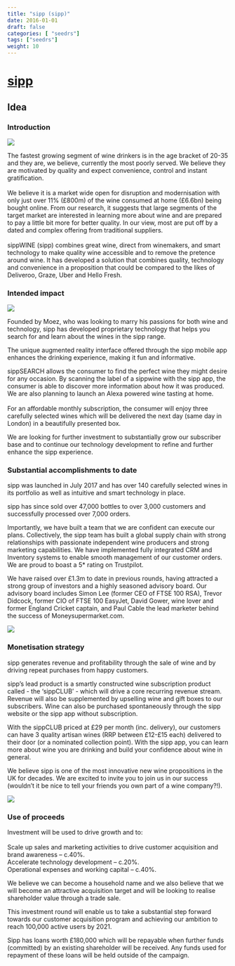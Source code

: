 ```yaml
---
title: "sipp (sipp)"
date: 2016-01-01
draft: false
categories: [ "seedrs"]
tags: ["seedrs"]
weight: 10
---
```


# [sipp](https://www.seedrs.com/sipp)

## Idea

### Introduction

![](/img/seedrs/uploads/startup/section_image/image/16154/famokj23ckksw7txuxfb57uwlxwinv7/Still001__1_.jpg?rect=0%2C0%2C3840%2C2160&w=600&fit=clip&s=7f3bb2e88883bf9b62487b9b6378b18d)

The fastest growing segment of wine drinkers is in the age bracket of 20-35 and they are, we believe, currently the most poorly served. We believe they are motivated by quality and expect convenience, control and instant gratification. <br> <br>We believe it is a market wide open for disruption and modernisation with only just over 11% (£800m) of the wine consumed at home (£6.6bn) being bought online. From our research, it suggests that large segments of the target market are interested in learning more about wine and are prepared to pay a little bit more for better quality. In our view, most are put off by a dated and complex offering from traditional suppliers. <br> <br>sippWINE (sipp) combines great wine, direct from winemakers, and smart technology to make quality wine accessible and to remove the pretence around wine. It has developed a solution that combines quality, technology and convenience in a proposition that could be compared to the likes of Deliveroo, Graze, Uber and Hello Fresh.

### Intended impact

![](/img/seedrs/uploads/startup/section_image/image/16152/rdr7p7wxr8s8am58h988255a3s4r8r1/PRJ-0001-231-A1-FB7D.00_01_08_08.Still033_1___1_.jpg?rect=0%2C0%2C3833%2C2160&w=600&fit=clip&s=53ae4521841bddd6d00d25fff7fc696f)

Founded by Moez, who was looking to marry his passions for both wine and technology, sipp has developed proprietary technology that helps you search for and learn about the wines in the sipp range.

The unique augmented reality interface offered through the sipp mobile app enhances the drinking experience, making it fun and informative.

sippSEARCH allows the consumer to find the perfect wine they might desire for any occasion. By scanning the label of a sippwine with the sipp app, the consumer is able to discover more information about how it was produced. We are also planning to launch an Alexa powered wine tasting at home. <br> <br>For an affordable monthly subscription, the consumer will enjoy three carefully selected wines which will be delivered the next day (same day in London) in a beautifully presented box.

We are looking for further investment to substantially grow our subscriber base and to continue our technology development to refine and further enhance the sipp experience.

### Substantial accomplishments to date

sipp was launched in July 2017 and has over 140 carefully selected wines in its portfolio as well as intuitive and smart technology in place.

sipp has since sold over 47,000 bottles to over 3,000 customers and successfully processed over 7,000 orders.

Importantly, we have built a team that we are confident can execute our plans. Collectively, the sipp team has built a global supply chain with strong relationships with passionate independent wine producers and strong marketing capabilities. We have implemented fully integrated CRM and Inventory systems to enable smooth management of our customer orders. We are proud to boast a 5* rating on Trustpilot.

We have raised over £1.3m to date in previous rounds, having attracted a strong group of investors and a highly seasoned advisory board. Our advisory board includes Simon Lee (former CEO of FTSE 100 RSA), Trevor Didcock, former CIO of FTSE 100 EasyJet, David Gower, wine lover and former England Cricket captain, and Paul Cable the lead marketer behind the success of Moneysupermarket.com.

![](/img/seedrs/uploads/startup/section_image/image/16155/cg1k27gdvljxd8xj0rzjky0offogovd/Still014__1_.jpg?rect=0%2C0%2C3833%2C2158&w=600&fit=clip&s=57b05a871f819e87bbac970d594f6040)

### Monetisation strategy

sipp generates revenue and profitability through the sale of wine and by driving repeat purchases from happy customers.

sipp’s lead product is a smartly constructed wine subscription product called - the ‘sippCLUB’ - which will drive a core recurring revenue stream. Revenue will also be supplemented by upselling wine and gift boxes to our subscribers. Wine can also be purchased spontaneously through the sipp website or the sipp app without subscription.

With the sippCLUB priced at £29 per month (inc. delivery), our customers can have 3 quality artisan wines (RRP between £12-£15 each) delivered to their door (or a nominated collection point). With the sipp app, you can learn more about wine you are drinking and build your confidence about wine in general.

We believe sipp is one of the most innovative new wine propositions in the UK for decades. We are excited to invite you to join us in our success (wouldn’t it be nice to tell your friends you own part of a wine company?!).

![](/img/seedrs/uploads/startup/section_image/image/16156/j00ic6xidvzao64wrzl0jglpgtff4xn/Still015__1_.jpg?rect=0%2C0%2C3838%2C2160&w=600&fit=clip&s=821fac4ac1f4289bb8f257d49fa94248)

### Use of proceeds

Investment will be used to drive growth and to: <br> <br> Scale up sales and marketing activities to drive customer acquisition and brand awareness – c.40%. <br> Accelerate technology development – c.20%. <br>Operational expenses and working capital – c.40%.

We believe we can become a household name and we also believe that we will become an attractive acquisition target and will be looking to realise shareholder value through a trade sale.

This investment round will enable us to take a substantial step forward towards our customer acquisition program and achieving our ambition to reach 100,000 active users by 2021.

Sipp has loans worth £180,000 which will be repayable when further funds (committed) by an existing shareholder will be received. Any funds used for repayment of these loans will be held outside of the campaign.

